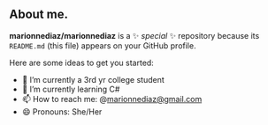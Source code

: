 ## About me.


**marionnediaz/marionnediaz** is a ✨ _special_ ✨ repository because its `README.md` (this file) appears on your GitHub profile.

Here are some ideas to get you started:

- 🔭 I’m currently a 3rd yr college student
- 🌱 I’m currently learning C#
- 📫 How to reach me: @marionnediaz@gmail.com
- 😄 Pronouns: She/Her


